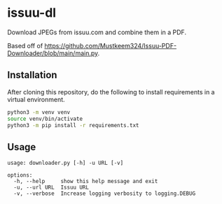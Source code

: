 # issuu-dl

Download JPEGs from issuu.com and combine them in a PDF.

Based off of https://github.com/Mustkeem324/Issuu-PDF-Downloader/blob/main/main.py.

## Installation

After cloning this repository, do the following to install requirements in a virtual environment.

```bash
python3 -m venv venv
source venv/bin/activate
python3 -m pip install -r requirements.txt
```

## Usage

```
usage: downloader.py [-h] -u URL [-v]

options:
  -h, --help     show this help message and exit
  -u, --url URL  Issuu URL
  -v, --verbose  Increase logging verbosity to logging.DEBUG
```
